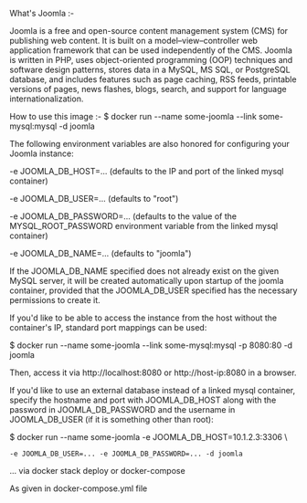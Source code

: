 What's Joomla :-

Joomla is a free and open-source content management system (CMS) for publishing web content. It is built on a model–view–controller web application framework that can be used independently of the CMS. Joomla is written in PHP, uses object-oriented programming (OOP) techniques and software design patterns, stores data in a MySQL, MS SQL, or PostgreSQL database, and includes features such as page caching, RSS feeds, printable versions of pages, news flashes, blogs, search, and support for language internationalization.


How to use this image :-
  $ docker run --name some-joomla --link some-mysql:mysql -d joomla

The following environment variables are also honored for configuring your Joomla instance:

-e JOOMLA_DB_HOST=... (defaults to the IP and port of the linked mysql container)

-e JOOMLA_DB_USER=... (defaults to "root")

-e JOOMLA_DB_PASSWORD=... (defaults to the value of the MYSQL_ROOT_PASSWORD environment variable from the linked mysql container)

-e JOOMLA_DB_NAME=... (defaults to "joomla")

If the JOOMLA_DB_NAME specified does not already exist on the given MySQL server, it will be created automatically upon startup of the joomla container, provided that the JOOMLA_DB_USER specified has the necessary permissions to create it.

If you'd like to be able to access the instance from the host without the container's IP, standard port mappings can be used:

$ docker run --name some-joomla --link some-mysql:mysql -p 8080:80 -d joomla

Then, access it via http://localhost:8080 or http://host-ip:8080 in a browser.

If you'd like to use an external database instead of a linked mysql container, specify the hostname and port with JOOMLA_DB_HOST along with the password in JOOMLA_DB_PASSWORD and the username in JOOMLA_DB_USER (if it is something other than root):

$ docker run --name some-joomla -e JOOMLA_DB_HOST=10.1.2.3:3306 \

    -e JOOMLA_DB_USER=... -e JOOMLA_DB_PASSWORD=... -d joomla

... via docker stack deploy or docker-compose

As given in docker-compose.yml file
